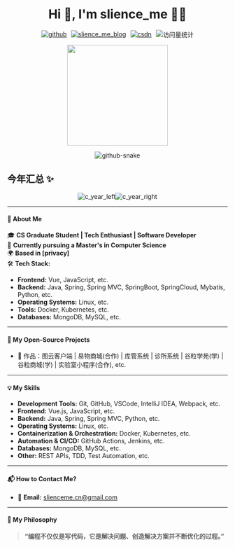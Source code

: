 <h1 align="center">Hi 👋, I'm slience_me 👨‍💻</h1>

<p align="center" style="display: flex; justify-content: center; align-items: center; gap: 10px;">
  <a title="github" target="_blank" href="https://github.com/slience-me">
    <img alt="github" src="https://img.shields.io/badge/dynamic/json?label=GitHub&suffix=%20followers&query=%24.data.totalSubs&url=https%3A%2F%2Fapi.spencerwoo.com%2Fsubstats%2F%3Fsource%3Dgithub%26queryKey%3Dslience-me&labelColor=282c34&color=353940&logo=github&longCache=true">
  </a>
  <a href="https://blog.slienceme.cn/">
    <img alt="slience_me_blog" src="https://img.shields.io/badge/Website-博客-blue">
  </a>
  <a href="https://blog.csdn.net/slience_me/">
    <img alt="csdn" src="https://img.shields.io/badge/CSDN-论坛-c32136">
  </a>
  <img src="https://camo.githubusercontent.com/d65aec3319afd84641cff31acad7f0fb9329d1001f5aefd4bd1821a7690afb6e/68747470733a2f2f6b6f6d617265762e636f6d2f67687076632f3f757365726e616d653d736c69656e63652d6d65266c6162656c3d566965777326636f6c6f723d306537356236267374796c653d666c6174" alt="访问量统计" />
</p>

<p align="center">
  <img height='230' width='230' src="https://slienceme.oss-cn-beijing.aliyuncs.com/2025/_640_640.png" />
</p>

<p align="center">
  <picture>
    <source media="(prefers-color-scheme: dark)" srcset="https://gh-proxy.com/https://raw.githubusercontent.com/slience-me/slience-me/main/profile-snake-contrib/github-contribution-grid-snake-dark.svg">
    <source media="(prefers-color-scheme: light)" srcset="https://gh-proxy.com/https://raw.githubusercontent.com/slience-me/slience-me/main/profile-snake-contrib/github-contribution-grid-snake.svg">
    <img alt="github-snake" src="https://gh-proxy.com/https://raw.githubusercontent.com/slience-me/slience-me/main/profile-snake-contrib/github-contribution-grid-snake.svg">
  </picture>
</p>

## 今年汇总 ✨

<p align="center" style="display: flex; justify-content: center; flex-wrap: wrap;">
  <img alt="c_year_left" height="137px" src="https://github-readme-stats.vercel.app/api?username=slience-me&hide_title=true&hide_border=true&show_icons=true&include_all_commits=true&line_height=21&bg_color=0,EC6C6C,FFD479,FFFC79,73FA79&theme=graywhite&locale=cn" style="max-width: 100%; height: auto;" />
  <img alt="c_year_right" height="137px" src="https://github-readme-stats.vercel.app/api/top-langs/?username=slience-me&hide_title=true&hide_border=true&layout=compact&bg_color=0,73FA79,73FDFF,D783FF&theme=graywhite&locale=cn" style="max-width: 100%; height: auto;" />
</p>

---

#### 🚀 About Me

🎓 **CS Graduate Student | Tech Enthusiast | Software Developer**  
💼 **Currently pursuing a Master's in Computer Science**  
🌍 **Based in [privacy]**  
🛠️ **Tech Stack:**

- **Frontend:** Vue, JavaScript, etc.
- **Backend:** Java, Spring, Spring MVC, SpringBoot, SpringCloud, Mybatis, Python, etc.
- **Operating Systems:** Linux, etc.
- **Tools:** Docker, Kubernetes, etc.
- **Databases:** MongoDB, MySQL, etc.

---

#### 🔧 My Open-Source Projects

- 🏡 作品：图云客户端 | 易物商城(合作) | 库管系统 | 诊所系统 | 谷粒学苑(学) | 谷粒商城(学) | 实验室小程序(合作), etc.

---

#### 💡 My Skills

- **Development Tools:** Git, GitHub, VSCode, IntelliJ IDEA, Webpack, etc.
- **Frontend:** Vue.js, JavaScript, etc.
- **Backend:** Java, Spring, Spring MVC, Python, etc.
- **Operating Systems:** Linux, etc.
- **Containerization & Orchestration:** Docker, Kubernetes, etc.
- **Automation & CI/CD:** GitHub Actions, Jenkins, etc.
- **Databases:** MongoDB, MySQL, etc.
- **Other:** REST APIs, TDD, Test Automation, etc.

---

#### 📬 How to Contact Me?

- 📧 **Email:** slienceme.cn@gmail.com

---

#### 💬 My Philosophy

> **“编程不仅仅是写代码，它是解决问题、创造解决方案并不断优化的过程。”**
